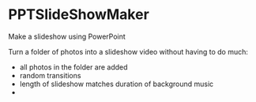 # PPTSlideShowMaker
Make a slideshow using PowerPoint

Turn a folder of photos into a slideshow video without having to do much:
* all photos in the folder are added
* random transitions
* length of slideshow matches duration of background music
* 
